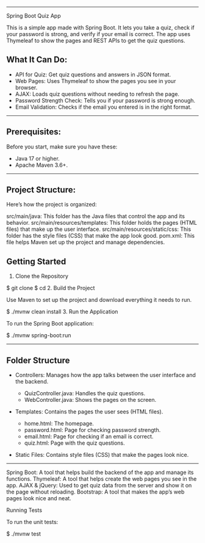 
---
 Spring Boot Quiz App

This is a simple app made with Spring Boot. It lets you take a quiz, check if your password is strong, and verify if your email is correct. The app uses Thymeleaf to show the pages and REST APIs to get the quiz questions.

 ## What It Can Do:
- API for Quiz: Get quiz questions and answers in JSON format.
- Web Pages: Uses Thymeleaf to show the pages you see in your browser.
- AJAX: Loads quiz questions without needing to refresh the page.
- Password Strength Check: Tells you if your password is strong enough.
- Email Validation: Checks if the email you entered is in the right format.

---

 ## Prerequisites:
Before you start, make sure you have these:
- Java 17 or higher.
- Apache Maven 3.6+.
---

## Project Structure:
Here’s how the project is organized:

src/main/java: This folder has the Java files that control the app and its behavior.
src/main/resources/templates: This folder holds the pages (HTML files) that make up the user interface.
src/main/resources/static/css: This folder has the style files (CSS) that make the app look good.
pom.xml: This file helps Maven set up the project and manage dependencies.


## Getting Started

1. Clone the Repository

$ git clone <repository-url>
$ cd <repository-folder>
2. Build the Project

Use Maven to set up the project and download everything it needs to run.

$ ./mvnw clean install
3. Run the Application

To run the Spring Boot application:

$ ./mvnw spring-boot:run


---

## Folder Structure

- Controllers: Manages how the app talks between the user interface and the backend.
  - QuizController.java: Handles the quiz questions.
  - WebController.java: Shows the pages on the screen.

- Templates: Contains the pages the user sees (HTML files).
  - home.html: The homepage.
  - password.html: Page for checking password strength.
  - email.html: Page for checking if an email is correct.
  - quiz.html: Page with the quiz questions.

- Static Files: Contains style files (CSS) that make the pages look nice.

---



Spring Boot: A tool that helps build the backend of the app and manage its functions.
Thymeleaf: A tool that helps create the web pages you see in the app.
AJAX & jQuery: Used to get quiz data from the server and show it on the page without reloading.
Bootstrap: A tool that makes the app’s web pages look nice and neat.


Running Tests

To run the unit tests:

$ ./mvnw test
